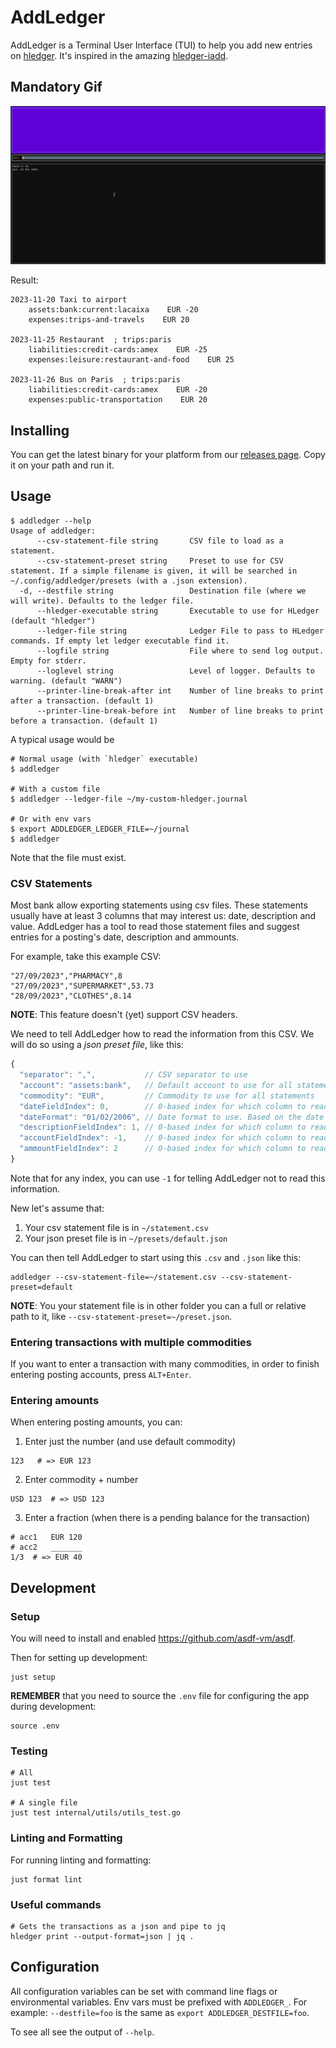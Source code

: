 # AddLedger

AddLedger is a Terminal User Interface (TUI) to help you add new
entries on [hledger](https://hledger.org/). It's inspired in the
amazing [hledger-iadd](https://github.com/hpdeifel/hledger-iadd).

## Mandatory Gif

![](./docs/mandatory.gif)

Result:

```
2023-11-20 Taxi to airport
    assets:bank:current:lacaixa    EUR -20
    expenses:trips-and-travels    EUR 20

2023-11-25 Restaurant  ; trips:paris
    liabilities:credit-cards:amex    EUR -25
    expenses:leisure:restaurant-and-food    EUR 25

2023-11-26 Bus on Paris  ; trips:paris
    liabilities:credit-cards:amex    EUR -20
    expenses:public-transportation    EUR 20
```

## Installing

You can get the latest binary for your platform from our [releases
page](https://github.com/vitorqb/addledger/releases). Copy it on your
path and run it.

## Usage

```
$ addledger --help
Usage of addledger:
      --csv-statement-file string       CSV file to load as a statement.
      --csv-statement-preset string     Preset to use for CSV statement. If a simple filename is given, it will be searched in ~/.config/addledger/presets (with a .json extension).
  -d, --destfile string                 Destination file (where we will write). Defaults to the ledger file.
      --hledger-executable string       Executable to use for HLedger (default "hledger")
      --ledger-file string              Ledger File to pass to HLedger commands. If empty let ledger executable find it.
      --logfile string                  File where to send log output. Empty for stderr.
      --loglevel string                 Level of logger. Defaults to warning. (default "WARN")
      --printer-line-break-after int    Number of line breaks to print after a transaction. (default 1)
      --printer-line-break-before int   Number of line breaks to print before a transaction. (default 1)
```

A typical usage would be

```
# Normal usage (with `hledger` executable)
$ addledger

# With a custom file
$ addledger --ledger-file ~/my-custom-hledger.journal

# Or with env vars
$ export ADDLEDGER_LEDGER_FILE=~/journal
$ addledger
```

Note that the file must exist.

### CSV Statements

Most bank allow exporting statements using csv files. These statements
usually have at least 3 columns that may interest us: date,
description and value. AddLedger has a tool to read those statement
files and suggest entries for a posting's date, description and
ammounts.

For example, take this example CSV:

```
"27/09/2023","PHARMACY",8
"27/09/2023","SUPERMARKET",53.73
"28/09/2023","CLOTHES",8.14
```

**NOTE**: This feature doesn't (yet) support CSV headers.

We need to tell AddLedger how to read the information from this CSV. We will
do so using a *json preset file*, like this:

```js
{
  "separator": ",",           // CSV separator to use
  "account": "assets:bank",   // Default account to use for all statements
  "commodity": "EUR",         // Commodity to use for all statements
  "dateFieldIndex": 0,        // 0-based index for which column to read date from
  "dateFormat": "01/02/2006", // Date format to use. Based on the date 2006-02-01 (like golang)
  "descriptionFieldIndex": 1, // 0-based index for which column to read the description from
  "accountFieldIndex": -1,    // 0-based index for which column to read account from. (-1) means no column.
  "ammountFieldIndex": 2      // 0-based index for which column to read the ammount from.
}
```

Note that for any index, you can use `-1` for telling AddLedger not to
read this information.

New let's assume that:

1. Your csv statement file is in `~/statement.csv`
2. Your json preset file is in `~/presets/default.json`

You can then tell AddLedger to start using this `.csv` and `.json` like this:

```
addledger --csv-statement-file=~/statement.csv --csv-statement-preset=default
```

**NOTE**: You your statement file is in other folder you can a full or relative
path to it, like `--csv-statement-preset=~/preset.json`.

### Entering transactions with multiple commodities

If you want to enter a transaction with many commodities, in order to
finish entering posting accounts, press `ALT+Enter`.

### Entering amounts

When entering posting amounts, you can:

1. Enter just the number (and use default commodity)

```
123   # => EUR 123
```

2. Enter commodity + number

```
USD 123  # => USD 123
```

3. Enter a fraction (when there is a pending balance for the transaction)

```
# acc1   EUR 120
# acc2   _______
1/3  # => EUR 40
```

## Development

### Setup

You will need to install and enabled https://github.com/asdf-vm/asdf.

Then for setting up development:

```
just setup
```

**REMEMBER** that you need to source the `.env` file for configuring
the app during development:

```
source .env
```

### Testing

```
# All
just test

# A single file
just test internal/utils/utils_test.go 
```

### Linting and Formatting

For running linting and formatting:

```
just format lint
```

### Useful commands

```
# Gets the transactions as a json and pipe to jq
hledger print --output-format=json | jq .
```

## Configuration

All configuration variables can be set with command line flags or
environmental variables. Env vars must be prefixed with
`ADDLEDGER_`. For example: `--destfile=foo` is the same as `export
ADDLEDGER_DESTFILE=foo`.

To see all see the output of `--help`.
